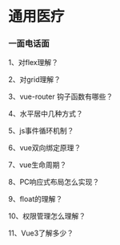 # 通用医疗

### 一面电话面

1、对flex理解？

2、对grid理解？

3、vue-router 钩子函数有哪些？

4、水平居中几种方式？

5、js事件循环机制？

6、vue双向绑定原理？

7、vue生命周期？

8、PC响应式布局怎么实现？

9、float的理解？

10、权限管理怎么理解？

11、Vue3了解多少？